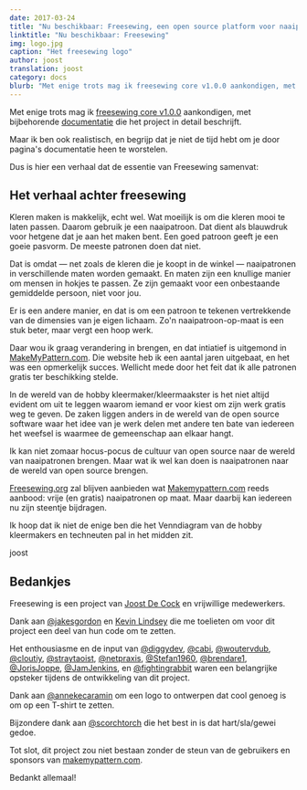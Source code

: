 ```yaml
---
date: 2017-03-24
title: "Nu beschikbaar: Freesewing, een open source platform voor naaipatronen op maat"
linktitle: "Nu beschikbaar: Freesewing"
img: logo.jpg
caption: "Het freesewing logo"
author: joost
translation: joost
category: docs
blurb: "Met enige trots mag ik freesewing core v1.0.0 aankondigen, met bijbehorende documentatie die het project in detail beschrijft."
---
```

Met enige trots mag ik [freesewing core v1.0.0](https://github.com/freesewing/core) 
aankondigen, met bijbehorende [documentatie](/docs) die het project in detail beschrijft.

Maar ik ben ook realistisch, en begrijp dat je niet de tijd hebt om je door pagina's documentatie heen te worstelen.

Dus is hier een verhaal dat de essentie van Freesewing samenvat:

## Het verhaal achter freesewing
Kleren maken is makkelijk, echt wel.
Wat moeilijk is om die kleren mooi te laten passen.
Daarom gebruik je een naaipatroon.
Dat dient als blauwdruk voor hetgene dat je aan het maken bent.
Een goed patroon geeft je een goeie pasvorm. De meeste patronen doen dat niet.

Dat is omdat — net zoals de kleren die je koopt in de winkel — naaipatronen in verschillende maten worden gemaakt.
En maten zijn een knullige manier om mensen in hokjes te passen.
Ze zijn gemaakt voor een onbestaande gemiddelde persoon, niet voor jou.

Er is een andere manier, en dat is om een patroon te tekenen vertrekkende van de dimensies van je eigen lichaam.
Zo'n naaipatroon-op-maat is een stuk beter, maar vergt een hoop werk.

Daar wou ik graag verandering in brengen, en dat intiatief is uitgemond in 
[MakeMyPattern.com](https://makemypattern.com/).
Die website heb ik een aantal jaren uitgebaat, en het was een opmerkelijk succes.
Wellicht mede door het feit dat ik alle patronen gratis ter beschikking stelde.

In de wereld van de hobby kleermaker/kleermaakster is het niet altijd evident om uit te leggen 
waarom iemand er voor kiest om zijn werk gratis weg te geven.
De zaken liggen anders in de wereld van de open source software waar het idee van je werk delen met
andere ten bate van iedereen het weefsel is waarmee de gemeenschap aan elkaar hangt.

Ik kan niet zomaar hocus-pocus de cultuur van open source naar de wereld van naaipatronen brengen.
Maar wat ik wel kan doen is naaipatronen naar de wereld van open source brengen.

[Freesewing.org](https://freesewing.org/) zal blijven aanbieden wat 
[Makemypattern.com](https://makemypattern.com/) reeds aanbood: 
vrije (en gratis) naaipatronen op maat.
Maar daarbij kan iedereen nu zijn steentje bijdragen.

Ik hoop dat ik niet de enige ben die het Venndiagram van de hobby kleermakers en techneuten pal in het midden zit.

joost

## Bedankjes
Freesewing is een project van [Joost De Cock](https://github.com/joostdecock) en vrijwillige medewerkers.

Dank aan [@jakesgordon](https://github.com/jakesgordon) en [Kevin Lindsey](http://www.kevlindev.com) die me toelieten om voor dit project een deel van hun code om te zetten.
                
Het enthousiasme en de input van
[@diggydev](https://github.com/diggydev),
[@cabi](https://github.com/cabi),
[@woutervdub](https://github.com/woutervdub),
[@cloutiy](https://github.com/cloutiy),
[@straytaoist](https://github.com/straytaoist),
[@netpraxis](https://github.com/netpraxis),
[@Stefan1960](https://github.com/Stefan1960),
[@brendare1](https://github.com/brendare1),
[@JorisJoppe](https://github.com/JorisJoppe),
[@JamJenkins](https://github.com/JamJenkins), en
[@fightingrabbit](https://github.com/fightingrabbit) waren een belangrijke opsteker tijdens de ontwikkeling van dit project.
                
Dank aan [@annekecaramin](https://twitter.com/annekecaramin) om een logo to ontwerpen dat cool genoeg is om op een T-shirt te zetten.

Bijzondere dank aan [@scorchtorch](https://twitter.com/scorchtorch) die het best in is dat hart/sla/gewei gedoe.
                 
Tot slot, dit project zou niet bestaan zonder de steun van de gebruikers en sponsors van [makemypattern.com](https://makemypattern.com/).

Bedankt allemaal!

